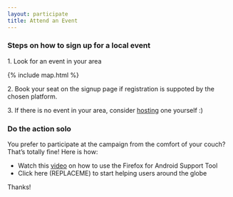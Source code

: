 ```yaml
---
layout: participate
title: Attend an Event
---
```

<div class="content-box content-box--full" markdown="1">
  <h3 class="content-title">
    <span class="title-frame"></span>
    Steps on how to sign up for a local event
    <span class="title-frame title-frame--rotate-180"></span>
  </h3>

  <p>1. Look for an event in your area</p>

  {% include map.html %}

  <p>2. Book your seat on the signup page if registration is suppoted by the chosen platform.</p>
  <p>3. If there is no event in your area, consider <a href="{{ '/host/' | prepend: site.baseurl }}">hosting</a> one yourself :)</p>

</div>

<h3 class="content-title">
  <span class="title-frame-grey"></span>
  Do the action solo
  <span class="title-frame-grey title-frame--rotate-180"></span>
</h3>

<section class="flex-center">
  <p>You prefer to participate at the campaign from the comfort of your couch? That’s totally fine! Here is how:</p>

  <ul>
  <li>Watch this <a href="https://www.youtube.com/watch?v=fJoC17w3lRY&feature=youtu.be">video</a> on how to use the Firefox for Android Support Tool</li>
    <li>Click here (REPLACEME) to start helping users around the globe</li>
  </ul>

  <p>Thanks!</p>
</section>
